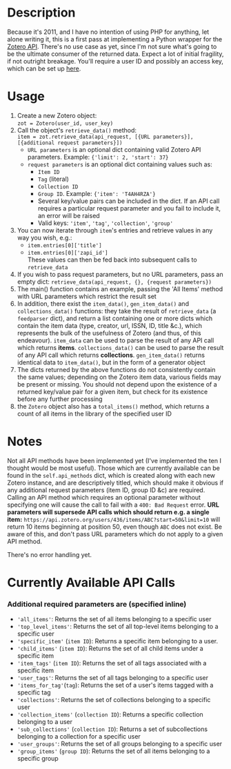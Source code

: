 # Description #

Because it's 2011, and I have no intention of using PHP for anything, let alone writing it, this is a first pass at implementing a Python wrapper for the [Zotero API][1]. There's no use case as yet, since I'm not sure what's going to be the ultimate consumer of the returned data. Expect a lot of initial fragility, if not outright breakage. You'll require a user ID and possibly an access key, which can be set up [here][2].

# Usage #

1. Create a new Zotero object:  
`zot = Zotero(user_id, user_key)`  
2. Call the object's `retrieve_data()` method:  
`item = zot.retrieve_data(api_request, [{URL parameters}], [{additional request parameters}])`  
    * `URL parameters` is an optional dict containing valid Zotero API parameters. Example: `{'limit': 2, 'start': 37}`  
    * `request parameters` is an optional dict containing values such as:  
        * `Item ID`  
        * `Tag` (literal)  
        * `Collection ID`  
        * `Group ID`. Example: `{'item': 'T4AH4RZA'}`  
        * Several key/value pairs can be included in the dict. If an API call requires a particular request parameter and you fail to include it, an error will be raised
        * Valid keys: `'item'`, `'tag'`, `'collection'`, `'group'`
3. You can now iterate through `item`'s entries and retrieve values in any way you wish, e.g.:  
    * `item.entries[0]['title']`  
    * `item.entries[0]['zapi_id']`  
    These values can then be fed back into subsequent calls to `retrieve_data` 
4. If you wish to pass request parameters, but no URL parameters, pass an empty dict: `retrieve_data(api_request, {}, {request parameters})`  
5. The main() function contains an example, passing the 'All Items' method with URL parameters which restrict the result set
6. In addition, there exist the `item_data()`, `gen_item_data()` and `collections_data()` functions: they take the result of `retrieve_data` (a `feedparser` dict), and return a list containing one or more dicts which contain the item data (type, creator, url, ISSN, ID, title &c.), which represents the bulk of the usefulness of Zotero (and thus, of this endeavour). `item_data` can be used to parse the result of any API call which returns **items**. `collections_data()` can be used to parse the result of any API call which returns **collections**. `gen_item_data()` returns identical data to `item_data()`, but in the form of a generator object
7. The dicts returned by the above functions do not consistently contain the same values; depending on the Zotero item data, various fields may be present or missing. You should not depend upon the existence of a returned key/value pair for a given item, but check for its existence before any further processing
8. the `Zotero` object also has a `total_items()` method, which returns a count of all items in the library of the specified user ID

# Notes #

Not all API methods have been implemented yet (I've implemented the ten I thought would be most useful). Those which are currently available can be found in the `self.api_methods` dict, which is created along with each new Zotero instance, and are descriptively titled, which should make it obvious if any additional request parameters (item ID, group ID &c) are required. Calling an API method which requires an optional parameter without specifying one will cause the call to fail with a `400: Bad Request` error. **URL parameters will supersede API calls which should return e.g. a single item:** `https://api.zotero.org/users/436/items/ABC?start=50&limit=10` will return 10 items beginning at position 50, even though `ABC` does not exist. Be aware of this, and don't pass URL parameters which do not apply to a given API method.

There's no error handling yet.


# Currently Available API Calls #

### Additional required parameters are (specified inline) ###


* `'all_items'`: Returns the set of all items belonging to a specific user
* `'top_level_items'`: Returns the set of all top-level items belonging to a specific user
* `'specific_item'` (`item ID`): Returns a specific item belonging to a user.
* `'child_items'` (`item ID`): Returns the set of all child items under a specific item 
* `'item_tags'` (`item ID`): Returns the set of all tags associated with a specific item
* `'user_tags'`: Returns the set of all tags belonging to a specific user
* `'items_for_tag'`(`tag`): Returns the set of a user's items tagged with a specific tag
* `'collections'`: Returns the set of collections belonging to a specific user
* `'collection_items'` (`collection ID`): Returns a specific collection belonging to a user
* `'sub_collections'` (`collection ID`): Returns a set of subcollections belonging to a collection for a specific user
* `'user_groups'`: Returns the set of all groups belonging to a specific user
* `'group_items'` (`group ID`): Returns the set of all items belonging to a specific group


[1]: http://www.zotero.org/support/dev/server_api "Zotero Server API"
[2]: http://www.zotero.org/settings/keys/new "New Zotero Access Credentials"